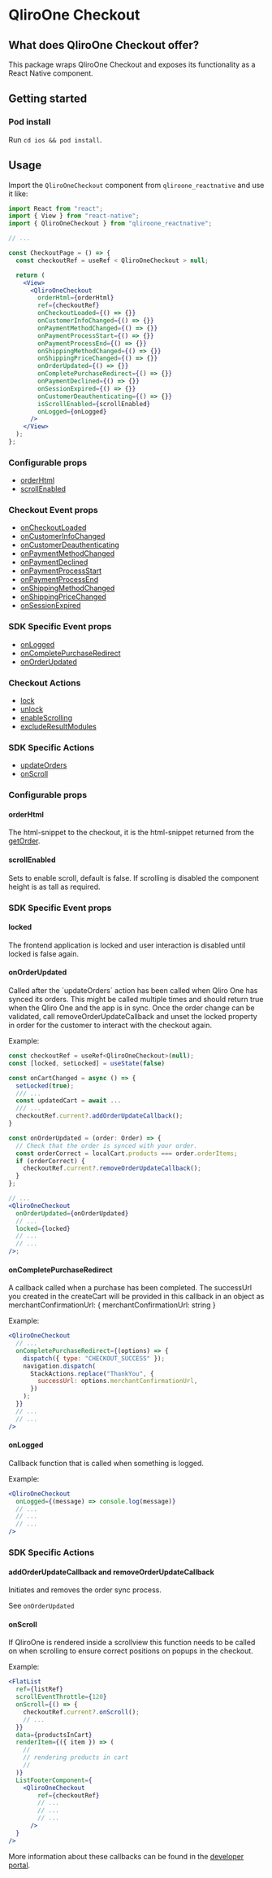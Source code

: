 # QliroOne Checkout

## What does QliroOne Checkout offer?

This package wraps QliroOne Checkout and exposes its functionality as a React Native component.

## Getting started

### Pod install

Run `cd ios && pod install`.

## Usage

Import the `QliroOneCheckout` component from `qliroone_reactnative` and use it like:

```jsx
import React from "react";
import { View } from "react-native";
import { QliroOneCheckout } from "qliroone_reactnative";

// ...

const CheckoutPage = () => {
  const checkoutRef = useRef < QliroOneCheckout > null;

  return (
    <View>
      <QliroOneCheckout
        orderHtml={orderHtml}
        ref={checkoutRef}
        onCheckoutLoaded={() => {}}
        onCustomerInfoChanged={() => {}}
        onPaymentMethodChanged={() => {}}
        onPaymentProcessStart={() => {}}
        onPaymentProcessEnd={() => {}}
        onShippingMethodChanged={() => {}}
        onShippingPriceChanged={() => {}}
        onOrderUpdated={() => {}}
        onCompletePurchaseRedirect={() => {}}
        onPaymentDeclined={() => {}}
        onSessionExpired={() => {}}
        onCustomerDeauthenticating={() => {}}
        isScrollEnabled={scrollEnabled}
        onLogged={onLogged}
      />
    </View>
  );
};
```

### Configurable props

- [orderHtml](#orderHtml)
- [scrollEnabled](#scrollEnabled)

### Checkout Event props

- [onCheckoutLoaded](<https://developers.qliro.com/docs/qliro-one/frontend-features/listeners#oncheckoutloaded()>)
- [onCustomerInfoChanged](<https://developers.qliro.com/docs/qliro-one/frontend-features/listeners#oncustomerinfochanged()>)
- [onCustomerDeauthenticating](<https://developers.qliro.com/docs/qliro-one/frontend-features/listeners#oncustomerdeauthenticating()>)
- [onPaymentMethodChanged](<https://developers.qliro.com/docs/qliro-one/frontend-features/listeners#onpaymentmethodchanged()>)
- [onPaymentDeclined](<https://developers.qliro.com/docs/qliro-one/frontend-features/listeners#onpaymentdeclined()>)
- [onPaymentProcessStart](<https://developers.qliro.com/docs/qliro-one/frontend-features/listeners#onpaymentprocess()>)
- [onPaymentProcessEnd](<https://developers.qliro.com/docs/qliro-one/frontend-features/listeners#onpaymentprocess()>)
- [onShippingMethodChanged](<https://developers.qliro.com/docs/qliro-one/frontend-features/listeners#onshippingmethodchanged()>)
- [onShippingPriceChanged](<https://developers.qliro.com/docs/qliro-one/frontend-features/listeners#onshippingpricechanged()>)
- [onSessionExpired](<https://developers.qliro.com/docs/qliro-one/frontend-features/listeners#onsessionexpired()>)

### SDK Specific Event props

- [onLogged](#onLogged)
- [onCompletePurchaseRedirect](#onCompletePurchaseRedirect)
- [onOrderUpdated](#onOrderUpdate)

### Checkout Actions

- [lock](https://developers.qliro.com/docs/qliro-one/checkout-features/update-order)
- [unlock](https://developers.qliro.com/docs/qliro-one/checkout-features/update-order)
- [enableScrolling](https://developers.qliro.com/docs/qliro-one/frontend-features/enable-scrolling)
- [excludeResultModules](https://developers.qliro.com/docs/qliro-one/customization/thank-you-page-customize#how-to)

### SDK Specific Actions

- [updateOrders](https://developers.qliro.com/docs/qliro-one/checkout-features/update-order)
- [onScroll](#onScroll)

### Configurable props

#### orderHtml

The html-snippet to the checkout, it is the html-snippet returned from the [getOrder](https://developers.qliro.com/docs/qliro-one/get-started/load-checkout#get-order).

#### scrollEnabled

Sets to enable scroll, default is false. If scrolling is disabled the component height is as tall as required.

### SDK Specific Event props

#### locked

The frontend application is locked and user interaction is disabled until locked is false again.

#### onOrderUpdated

Called after the ´updateOrders´ action has been called when Qliro One has synced its orders.
This might be called multiple times and should return true when the Qliro One and the app is in sync.
Once the order change can be validated, call removeOrderUpdateCallback and unset the locked property in order for the customer to interact with the checkout again.

Example:

```jsx
const checkoutRef = useRef<QliroOneCheckout>(null);
const [locked, setLocked] = useState(false)

const onCartChanged = async () => {
  setLocked(true);
  /// ...
  const updatedCart = await ...
  /// ...
  checkoutRef.current?.addOrderUpdateCallback();
}

const onOrderUpdated = (order: Order) => {
  // Check that the order is synced with your order.
  const orderCorrect = localCart.products === order.orderItems;
  if (orderCorrect) {
    checkoutRef.current?.removeOrderUpdateCallback();
  }
};

// ...
<QliroOneCheckout
  onOrderUpdated={onOrderUpdated}
  // ...
  locked={locked}
  // ...
  // ...
/>;
```

#### onCompletePurchaseRedirect

A callback called when a purchase has been completed. The successUrl you created in the createCart will be provided in this callback in
an object as merchantConfirmationUrl: { merchantConfirmationUrl: string }

Example:

```jsx
<QliroOneCheckout
  // ...
  onCompletePurchaseRedirect={(options) => {
    dispatch({ type: "CHECKOUT_SUCCESS" });
    navigation.dispatch(
      StackActions.replace("ThankYou", {
        successUrl: options.merchantConfirmationUrl,
      })
    );
  }}
  // ...
  // ...
/>
```

#### onLogged

Callback function that is called when something is logged.

Example:

```jsx
<QliroOneCheckout
  onLogged={(message) => console.log(message)}
  // ...
  // ...
  // ...
/>
```

### SDK Specific Actions

#### addOrderUpdateCallback and removeOrderUpdateCallback

Initiates and removes the order sync process.

See `onOrderUpdated`

#### onScroll

If QliroOne is rendered inside a scrollview this function needs to be called on when scrolling to ensure correct positions on popups in the checkout.

Example:

```jsx
<FlatList
  ref={listRef}
  scrollEventThrottle={120}
  onScroll={() => {
    checkoutRef.current?.onScroll();
    // ...
  }}
  data={productsInCart}
  renderItem={({ item }) => (
    //
    // rendering products in cart
    //
  )}
  ListFooterComponent={
    <QliroOneCheckout
        ref={checkoutRef}
        // ...
        // ...
        // ...
      />
  }
/>
```

More information about these callbacks can be found in the [developer portal](https://developers.qliro.com/docs/qliro-one).
